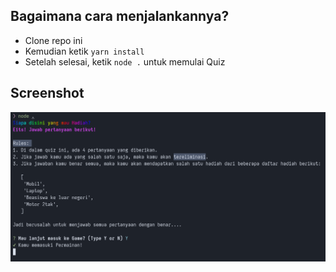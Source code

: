 ## Bagaimana cara menjalankannya? 

- Clone repo ini
- Kemudian ketik `yarn install`
- Setelah selesai, ketik `node .` untuk memulai Quiz 

## Screenshot

![Pic](Screenshot.png)
